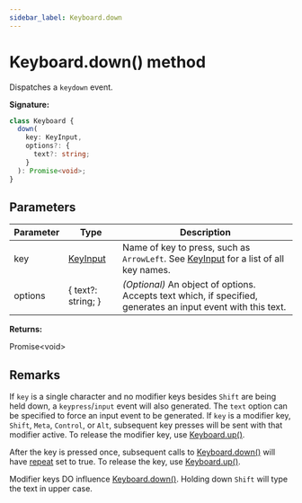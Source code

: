 ```yaml
---
sidebar_label: Keyboard.down
---
```


# Keyboard.down() method

Dispatches a `keydown` event.

**Signature:**

```typescript
class Keyboard {
  down(
    key: KeyInput,
    options?: {
      text?: string;
    }
  ): Promise<void>;
}
```

## Parameters

| Parameter | Type                                | Description                                                                                                                |
| --------- | ----------------------------------- | -------------------------------------------------------------------------------------------------------------------------- |
| key       | [KeyInput](./puppeteer.keyinput.md) | Name of key to press, such as <code>ArrowLeft</code>. See [KeyInput](./puppeteer.keyinput.md) for a list of all key names. |
| options   | { text?: string; }                  | <i>(Optional)</i> An object of options. Accepts text which, if specified, generates an input event with this text.         |

**Returns:**

Promise&lt;void&gt;

## Remarks

If `key` is a single character and no modifier keys besides `Shift` are being
held down, a `keypress`/`input` event will also generated. The `text` option can
be specified to force an input event to be generated. If `key` is a modifier
key, `Shift`, `Meta`, `Control`, or `Alt`, subsequent key presses will be sent
with that modifier active. To release the modifier key, use
[Keyboard.up()](./puppeteer.keyboard.up.md).

After the key is pressed once, subsequent calls to
[Keyboard.down()](./puppeteer.keyboard.down.md) will have
[repeat](https://developer.mozilla.org/en-US/docs/Web/API/KeyboardEvent/repeat)
set to true. To release the key, use
[Keyboard.up()](./puppeteer.keyboard.up.md).

Modifier keys DO influence [Keyboard.down()](./puppeteer.keyboard.down.md).
Holding down `Shift` will type the text in upper case.

